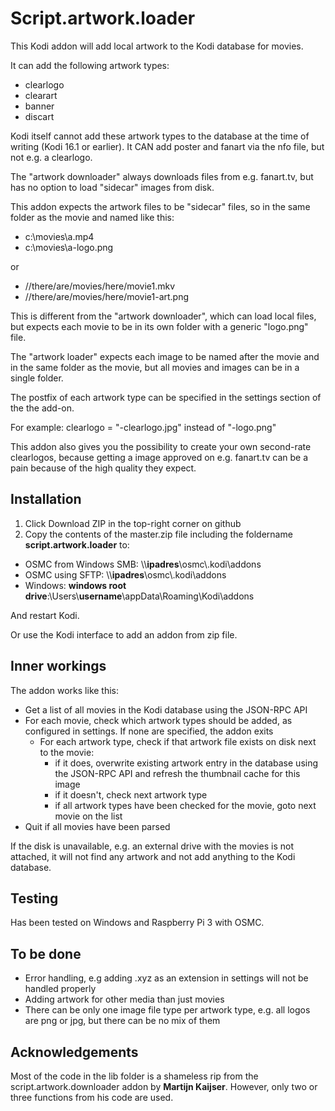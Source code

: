 # Script.artwork.loader

This Kodi addon will add local artwork to the Kodi database for movies.

It can add the following artwork types:
- clearlogo
- clearart
- banner
- discart

Kodi itself cannot add these artwork types to the database at the time of writing (Kodi 16.1 or earlier). It CAN add poster and fanart via the nfo file, but not e.g. a clearlogo.

The "artwork downloader" always downloads files from e.g. fanart.tv, but has no option to load "sidecar" images from disk.

This addon expects the artwork files to be "sidecar" files, so in the same folder as the movie and named like this:

- c:\movies\a.mp4
- c:\movies\a-logo.png

or
- //there/are/movies/here/movie1.mkv
- //there/are/movies/here/movie1-art.png

This is different from the "artwork downloader", which can load local files, but expects each movie to be in its own folder with a generic "logo.png" file. 

The "artwork loader" expects each image to be named after the movie and in the same folder as the movie, but all movies and images can be in a single folder.

The postfix of each artwork type can be specified in the settings section of the the add-on.

For example:
clearlogo = "-clearlogo.jpg" instead of "-logo.png"

This addon also gives you the possibility to create your own second-rate clearlogos, because getting a image approved on e.g. fanart.tv can be a pain because of the high quality they expect.

## Installation

1. Click Download ZIP in the top-right corner on github
2. Copy the contents of the master.zip file including the foldername **script.artwork.loader** to:
  - OSMC from Windows SMB: \\\\**ipadres**\\osmc\\.kodi\\addons
  - OSMC using SFTP: \\\\**ipadres**\\osmc\\.kodi\\addons
  - Windows: **windows root drive**:\\Users\\**username**\\appData\\Roaming\\Kodi\\addons

And restart Kodi.

Or use the Kodi interface to add an addon from zip file.

## Inner workings

The addon works like this:
- Get a list of all movies in the Kodi database using the JSON-RPC API
- For each movie, check which artwork types should be added, as configured in settings. If none are specified, the addon exits
  - For each artwork type, check if that artwork file exists on disk next to the movie:
    - if it does, overwrite existing artwork entry in the database using the JSON-RPC API and refresh the thumbnail cache for this image
    - if it doesn't, check next artwork type
    - if all artwork types have been checked for the movie, goto next movie on the list
- Quit if all movies have been parsed

If the disk is unavailable, e.g. an external drive with the movies is not attached, it will not find any artwork and not add anything to the Kodi database.

## Testing

Has been tested on Windows and Raspberry Pi 3 with OSMC.

## To be done
- Error handling, e.g adding .xyz as an extension in settings will not be handled properly
- Adding artwork for other media than just movies 
- There can be only one image file type per artwork type, e.g. all logos are png or jpg, but there can be no mix of them

## Acknowledgements

Most of the code in the lib folder is a shameless rip from the script.artwork.downloader addon by **Martijn Kaijser**. However, only two or three functions from his code are used.